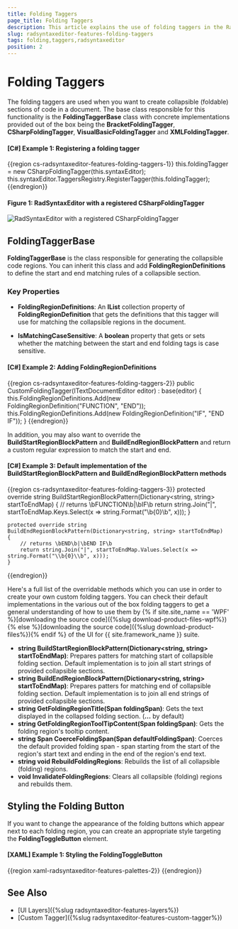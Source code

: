 ```yaml
---
title: Folding Taggers
page_title: Folding Taggers
description: This article explains the use of folding taggers in the RadSyntaxEditor control.
slug: radsyntaxeditor-features-folding-taggers
tags: folding,taggers,radsyntaxeditor
position: 2
---
```


# Folding Taggers

The folding taggers are used when you want to create collapsible (foldable) sections of code in a document. The base class responsible for this functionality is the **FoldingTaggerBase** class with concrete implementations provided out of the box being the **BracketFoldingTagger**, **CSharpFoldingTagger**, **VisualBasicFoldingTagger** and **XMLFoldingTagger**.

#### __[C#] Example 1: Registering a folding tagger__
{{region cs-radsyntaxeditor-features-folding-taggers-1}}
    this.foldingTagger = new CSharpFoldingTagger(this.syntaxEditor);
    this.syntaxEditor.TaggersRegistry.RegisterTagger(this.foldingTagger);
{{endregion}}

#### Figure 1: RadSyntaxEditor with a registered CSharpFoldingTagger

![RadSyntaxEditor with a registered CSharpFoldingTagger](images/syntaxeditor-taggers-folding-taggers.png)

## FoldingTaggerBase

**FoldingTaggerBase** is the class responsible for generating the collapsible code regions. You can inherit this class and add **FoldingRegionDefinitions** to define the start and end matching rules of a collapsible section.

### Key Properties

* __FoldingRegionDefinitions__: An __IList__ collection property of __FoldingRegionDefinition__ that gets the definitions that this tagger will use for matching the collapsible regions in the document.

* __IsMatchingCaseSensitive__: A __boolean__ property that gets or sets whether the matching between the start and end folding tags is case sensitive.

#### __[C#] Example 2: Adding FoldingRegionDefinitions__
{{region cs-radsyntaxeditor-features-folding-taggers-2}}
    public CustomFoldingTagger(ITextDocumentEditor editor) : base(editor)
    {
        this.FoldingRegionDefinitions.Add(new FoldingRegionDefinition("FUNCTION", "END"));
        this.FoldingRegionDefinitions.Add(new FoldingRegionDefinition("IF", "END IF"));
    }
{{endregion}}

In addition, you may also want to override the **BuildStartRegionBlockPattern** and **BuildEndRegionBlockPattern** and return a custom regular expression to match the start and end.

#### __[C#] Example 3: Default implementation of the BuildStartRegionBlockPattern and BuildEndRegionBlockPattern methods__
{{region cs-radsyntaxeditor-features-folding-taggers-3}}
    protected override string BuildStartRegionBlockPattern(Dictionary<string, string> startToEndMap)
    {
        // returns \bFUNCTION\b|\bIF\b
        return string.Join("|", startToEndMap.Keys.Select(x => string.Format("\\b{0}\\b", x)));
    }

    protected override string BuildEndRegionBlockPattern(Dictionary<string, string> startToEndMap)
    {
        // returns \bEND\b|\bEND IF\b
        return string.Join("|", startToEndMap.Values.Select(x => string.Format("\\b{0}\\b", x)));
    }
{{endregion}}

Here's a full list of the overridable methods which you can use in order to create your own custom folding taggers. You can check their default implementations in the various out of the box folding taggers to get a general understanding of how to use them by {% if site.site_name == 'WPF' %}[downloading the source code]({%slug download-product-files-wpf%}){% else %}[downloading the source code]({%slug download-product-files%}){% endif %} of the UI for {{ site.framework_name }} suite.

* **string BuildStartRegionBlockPattern(Dictionary&lt;string, string> startToEndMap)**: Prepares patters for matching start of collapsible folding section. Default implementation is to join all start strings of provided collapsible sections.
* **string BuildEndRegionBlockPattern(Dictionary&lt;string, string> startToEndMap)**: Prepares patters for matching end of collapsible folding section. Default implementation is to join all end strings of provided collapsible sections.
* **string GetFoldingRegionTitle(Span foldingSpan)**: Gets the text displayed in the collapsed folding section. (**...** by default)
* **string GetFoldingRegionToolTipContent(Span foldingSpan)**: Gets the folding region's tooltip content.
* **string Span CoerceFoldingSpan(Span defaultFoldingSpan)**: Coerces the default provided folding span - span starting from the start of the region's start text and ending in the end of the region's end text.
* **string void RebuildFoldingRegions**: Rebuilds the list of all collapsible (folding) regions.
* **void InvalidateFoldingRegions**: Clears all collapsible (folding) regions and rebuilds them.

## Styling the Folding Button

If you want to change the appearance of the folding buttons which appear next to each folding region, you can create an appropriate style targeting the **FoldingToggleButton** element.

#### __[XAML] Example 1: Styling the FoldingToggleButton__
{{region xaml-radsyntaxeditor-features-palettes-2}}
    <!-- If you are using the NoXaml binaries, you will have to base the style on the default one for the theme like so: 
    <Style TargetType="syntaxEditor:FoldingToggleButton" BasedOn="{StaticResource FoldingToggleButtonStyle}">--> 
    <Style xmlns:syntaxEditor="clr-namespace:Telerik.Windows.Controls.SyntaxEditor.UI;assembly=Telerik.Windows.Controls.SyntaxEditor" TargetType="syntaxEditor:FoldingToggleButton">
        <Setter Property="Foreground" Value="Red" />
    </Style>
{{endregion}}

## See Also

* [UI Layers]({%slug radsyntaxeditor-features-layers%})
* [Custom Tagger]({%slug radsyntaxeditor-features-custom-tagger%})
